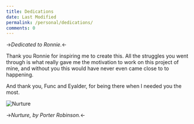 ```yaml
---
title: Dedications
date: Last Modified 
permalink: /personal/dedications/
comments: 0
---
```


->*Dedicated to Ronnie.*<-

Thank you Ronnie for inspiring me to create this. All the struggles you went through is what really gave me the motivation to work on this project of mine, and without you this would have never even came close to to happening. 

And thank you, Func and Eyalder, for being there when I needed you the most. 

![Nurture](/content/images/nurture.jpeg)

->*Nurture, by Porter Robinson.*<-


